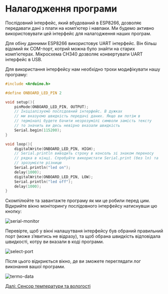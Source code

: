 # Налагодження програми

Послідовний інтерфейс, який вбудований в ESP8266, дозволяє передавати дані з плати на комп’ютер і навпаки. Ми будемо активно використовувати цей інтерфейс для налагодження наших програм.

Для обіну данними ESP8266 використовує UART інтерфейс. Він більш відомий як COM-порт, котрий можна було знайти на старих комп’ютерах. Мікросхема CH340 дозволяє конвертувати UART інтерфейс в USB.

Для використання інтерфейсу нам необхідно трохи модифікувати нашу програму:

```c++
#include <Arduino.h>

#define ONBOARD_LED_PIN 2

void setup(){
    pinMode(ONBOARD_LED_PIN, OUTPUT);
    // Ініціалізуємо послідовний інтерфейс. В дужках
    // ми вказуємо швидкість передачі даних. Якщо ви потім в
    // терміналі будете бачити незрозумілі символи замість тексту
    // то значить ви десь невірно вказали швидкість
    Serial.begin(115200);
}

void loop(){
    digitalWrite(ONBOARD_LED_PIN, HIGH);
    // Serial.println виводить строку в консоль зі знаком переносу
    // рядка в кінці. Спробуйте використати Serial.print (без ln) та
    // зрозумієте різницю
    Serial.println("led on");
    delay(1000);
    digitalWrite(ONBOARD_LED_PIN, LOW);
    Serial.println("led off");
    delay(1000);
}
```

Скомпілюйте та завантажте програму як ми це робили перед цим. Відкрийте вікно моніторингу послідовного інтерфейсу натиснувши цю кнопку:

![serial-monitor](https://github.com/snipter/firebase-iot-codelab/blob/master/docs/assets/image24.png)

Перевірте, щоб у вікні налашутваня інтерфейсу був обраний правильний порт (може з’явитись не відразу), та щоб обрана швидкість відповідала швидкості, котру ви вказали в коді програми.

![select-port](https://github.com/snipter/firebase-iot-codelab/blob/master/docs/assets/image7.png)

Після цього відкриється вікно, де ви зможете переглядати лог виконання вашої програми.

![termo-data](https://github.com/snipter/firebase-iot-codelab/blob/master/docs/assets/image17.png)

[Далі: Сенсор температури та вологості](03-temperature-and-humidity-sensor.md)
